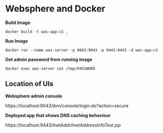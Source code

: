 # Websphere and Docker 

**Build Image**

`docker build -t was-app:v1 .`

**Run Image**

`docker run --name was-server -p 9043:9043 -p 9443:9443 -d was-app:v1`

**Get admin password from running image**

`docker exec was-server cat /tmp/PASSWORD`

## Location of UIs
**Websphere admin console**

https://localhost:9043/ibm/console/login.do?action=secure

**Deployed app that shows DNS caching behaviour**

https://localhost:9443/InetAddr/InetAddressInfoTest.jsp